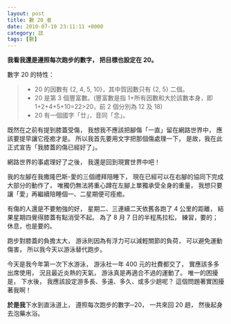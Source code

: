 ```yaml
---
layout: post
title: 數 20_者
date: 2010-07-10 23:11:11 +0000
category: 誌
tags: [數]
---
```




**我看我還是遵照每次跑步的數字，
把目標也設定在 20。**


數字 20 的特性：
>- 20 的因數有 {2, 4, 5, 10}，其中質因數只有 {2, 5} 二個。
>- 20 是第 3 個豐富數。(豐富數是指 1+所有因數和大於該數本身，即 1+2+4+5+10=22>20，前 2 個分別為 12 及 18)
>- 20 有一個國字「廿」，音同「念」。

<!--more-->


既然在之前有提到膝蓋受傷，
我想我不應該把腳傷「一直」留在網路世界中，
應該要提早讓它痊癒才是。
所以我首先要用文字把那個傷處理一下，
是故，我在此正式宣告「我膝蓋的傷已經好了」。

網路世界的事處理好了之後，
我還是回到現實世界中吧！

我的左腳在我撒隆巴斯-愛的三個禮拜陪睡下，
現在已經可以在右腳的協同下完成大部分的動作了，
唯獨仍無法將重心蹲在左腳上單獨承受全身的重量，
我想只要讓「愛」再繼續陪睡個一、二星期便可痊癒。

有傷的人還是不要勉強的好，
星期二、三連續二天依舊各跑了 4 公里的距離，
結果星期四覺得膝蓋有點消受不起。
為了 8 月 7 日的半程馬拉松，
練習，要的；
休息，也是要的。

跑步對膝蓋的負擔太大，
游泳則因為有浮力可以減輕關節的負荷，
可以避免運動傷害，
所以我今天以游泳替代跑步。

今天是我今年第一次下水游泳，
游泳社一年 400 元的社費都交了，
實應該多多出席使用，
況且最近炎熱的天氣，
游泳真是再適合不過的運動了。
唯一的困擾是，
下水後，
我應該設定游多長、多遠、多久、或多少趟呢？
這個問題著實困擾著我啊！

**於是我**下水到直泳道上，
遵照每次跑步的數字─20，
一共來回 20 趟，
然後起身去泡藥水浴。
